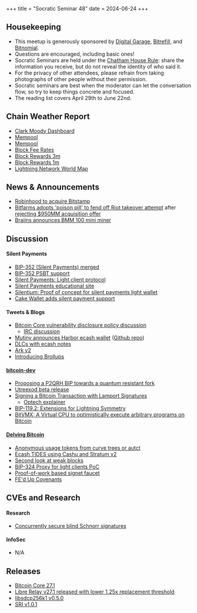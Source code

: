 +++
title = "Socratic Seminar 48"
date = 2024-06-24
+++

Housekeeping
------------

- This meetup is generously sponsored by [Digital Garage](https://dg717.com/), [Bitrefill](https://bitrefill.com/), and [Bitnomial](https://bitnomial.com).
- Questions are encouraged, including basic ones!
- Socratic Seminars are held under the [Chatham House Rule](https://www.chathamhouse.org/about-us/chatham-house-rule): share the information you receive, but do not reveal the identity of who said it.
- For the privacy of other attendees, please refrain from taking photographs of other people without their permission.
- Socratic seminars are best when the moderator can let the conversation flow, so try to keep things concrete and focused.
- The reading list covers April 29th to June 22nd.

Chain Weather Report
--------------------

- [Clark Moody Dashboard](https://dashboard.clarkmoody.com/)
- [Mempool](https://www.bitcoin-mempool.info/#BTC,30d,weight)
- [Mempool](https://mempool.space/graphs/mempool#1m)
- [Block Fee Rates](https://mempool.space/graphs/mining/block-fee-rates#1m)
- [Block Rewards 3m](https://mempool.space/graphs/mining/block-rewards#3m)
- [Block Rewards 1m](https://mempool.space/graphs/mining/block-rewards#1m)
- [Lightning Network World Map](https://mempool.space/graphs/lightning/nodes-channels-map)

News & Announcements
--------------------

- [Robinhood to acquire Bitstamp](https://blog.bitstamp.net/post/robinhood-to-acquire-bitstamp/)
- [Bitfarms adopts 'poison pill' to fend off Riot takeover attempt](https://www.reuters.com/business/finance/bitfarms-adopt-poison-pill-amid-riot-takeover-attempt-2024-06-10/) after [rejecting $950MM acquisition offer](https://www.tftc.io/riot-platforms-proposal-acquire-bitfarms/)
- [Braiins announces BMM 100 mini miner](https://braiins.com/hardware/bmm-100-mini-miner)

Discussion
----------

#### Silent Payments

- [BIP-352 (Silent Payments) merged](https://github.com/bitcoin/bips/blob/master/bip-0352.mediawiki)
- [BIP-352 PSBT support](https://delvingbitcoin.org/t/bip352-psbt-support/877)
- [Silent Payments: Light client protocol](https://delvingbitcoin.org/t/silent-payments-light-client-protocol/891)
- [Silent Payments educational site](https://silentpayments.xyz/)
- [Silentium: Proof of concept for silent payments light wallet](https://twitter.com/TheSingerLouis/status/1790824126472667227)
- [Cake Wallet adds silent payment support](https://github.com/cake-tech/cake_wallet/releases/tag/v4.18.0)

#### Tweets & Blogs

- [Bitcoin Core vulnerability disclosure policy discussion](https://gist.github.com/darosior/eb71638f20968f0dc896c4261a127be6)
  - [IRC discussion](https://bitcoin-irc.chaincode.com/bitcoin-core-dev/2024-06-06#1031717;)
- [Mutiny announces Harbor ecash wallet](https://blog.mutinywallet.com/harbor/) ([Github repo](https://github.com/MutinyWallet/harbor))
- [DLCs with ecash notes](https://conduition.io/cryptography/ecash-dlc/)
- [Ark v2](https://brqgoo.medium.com/introducing-ark-v2-2e7ab378e87b)
- [Introducing Brollups](https://brqgoo.medium.com/introducing-brollups-18ec4081f6e7)

#### [bitcoin-dev](https://groups.google.com/g/bitcoindev)

- [Proposing a P2QRH BIP towards a quantum resistant fork](https://groups.google.com/g/bitcoindev/c/Aee8xKuIC2s)
- [Utreexod beta release](https://groups.google.com/g/bitcoindev/c/5GyV9af9lv4)
- [Signing a Bitcoin Transaction with Lamport Signatures](https://groups.google.com/g/bitcoindev/c/mR53go5gHIk)
  - [Optech explainer](https://bitcoinops.org/en/newsletters/2024/05/08/)
- [BIP-119.2: Extensions for Lightning Symmetry](https://groups.google.com/g/bitcoindev/c/AdQ1LDJBE4s)
- [BitVMX: A Virtual CPU to optimistically execute arbitrary programs on Bitcoin](https://groups.google.com/g/bitcoindev/c/8IJS0WK_Cp4)


#### [Delving Bitcoin](https://delvingbitcoin.org/)

- [Anonymous usage tokens from curve trees or autct](https://delvingbitcoin.org/t/anonymous-usage-tokens-from-curve-trees-or-autct/862)
- [Ecash TIDES using Cashu and Stratum v2](https://delvingbitcoin.org/t/ecash-tides-using-cashu-and-stratum-v2/870)
- [Second look at weak blocks](https://delvingbitcoin.org/t/second-look-at-weak-blocks/805)
- [BIP-324 Proxy for light clients PoC](https://delvingbitcoin.org/t/bip324-proxy-easy-integration-of-v2-transport-protocol-for-light-clients-poc/678)
- [Proof-of-work based signet faucet](https://delvingbitcoin.org/t/proof-of-work-based-signet-faucet/937)
- [FE'd Up Covenants](https://delvingbitcoin.org/t/fed-up-covenants/929)

CVEs and Research
-----------------

#### Research

- [Concurrently secure blind Schnorr signatures](https://eprint.iacr.org/2022/1676.pdf)

#### InfoSec

- N/A


Releases
--------

- [Bitcoin Core 27.1](https://bitcoincore.org/bin/bitcoin-core-27.1/)
- [Libre Relay v27.1 released with lower 1.25x replacement threshold](https://groups.google.com/g/bitcoindev/c/n2GNmnz0btw)
- [libsdcp256k1 v0.5.0](https://github.com/bitcoin-core/secp256k1/releases/tag/v0.5.0)
- [SRI v1.0.1](https://x.com/StratumV2/status/1795503981516496919)